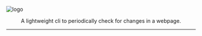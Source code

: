 ![logo](https://i.imgur.com/iTEjJZc.png)

<div style="text-align:center">A lightweight cli to periodically check for changes in a webpage.</div>

<hr />

